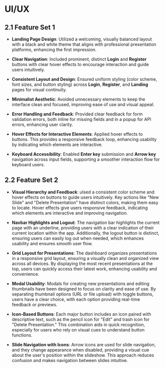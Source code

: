 # UI/UX

## 2.1 Feature Set 1

- **Landing Page Design**: Utilized a welcoming, visually balanced layout with 
a black and white theme that aligns with professional presentation platforms, 
enhancing the first impression.

- **Clear Navigation**: Included prominent, distinct **Login** and **Register** 
buttons with clear hover effects to encourage interaction and guide users 
intuitively.

- **Consistent Layout and Design**: Ensured uniform styling (color scheme, 
font sizes, and button styling) across **Login**, **Register**, and **Landing** 
pages for visual continuity.

- **Minimalist Aesthetic**: Avoided unnecessary elements to keep the interface 
clean and focused, improving ease of use and visual appeal.
- **Error Handling and Feedback**: Provided clear feedback for form validation 
errors, both inline for missing fields and in a popup for API errors, enhancing 
user clarity.

- **Hover Effects for Interactive Elements**: Applied hover effects to buttons.
This provides a responsive feedback loop, enhancing usability 
by indicating which elements are interactive.

- **Keyboard Accessibility**: Enabled **Enter key** submission and **Arrow key** 
navigation across input fields, supporting a smoother interaction flow for 
keyboard users.

## 2.2 Feature Set 2

- **Visual Hierarchy and Feedback**:  uIsed a consistent color scheme and hover
 effects on buttons to guide users intuitively. Key actions like "New Slide" and
  "Delete Presentation" have distinct colors, making them easy to locate. 
  Hover effects give users responsive feedback, indicating which elements are 
  interactive and improving navigation.

- **Navbar Highlights and Logout**: The navigation bar highlights the current 
page with an underline, providing users with a clear indication of their current
 location within the app. Additionally, the logout button is distinct, ensuring 
 users can easily log out when needed, which enhances usability and ensures 
 smooth user flow.

- **Grid Layout for Presentations**: The dashboard organizes presentations in a
 responsive grid layout, ensuring a visually clean and organized view across 
 all devices. By displaying the most recent presentations at the top, users can 
 quickly access their latest work, enhancing usability and convenience.

 - **Modal Usability**: Modals for creating new presentations and editing 
 thumbnails have been designed to focus on clarity and ease of use. 
 By separating thumbnail options (URL or file upload) with toggle buttons, 
 users have a clear choice, with each option providing real-time feedback or 
 previews.

- **Icon-Based Buttons**: Each major button includes an icon paired with 
descriptive text, such as the pencil icon for "Edit" and trash icon for 
"Delete Presentation." This combination aids in quick recognition, especially 
for users who rely on visual cues to understand button functions.

- **Slide Navigation with Icons**: Arrow icons are used for slide navigation, 
and they change appearance when disabled, providing a visual cue about the 
user's position within the slideshow. This approach reduces confusion and makes 
navigation between slides intuitive.

